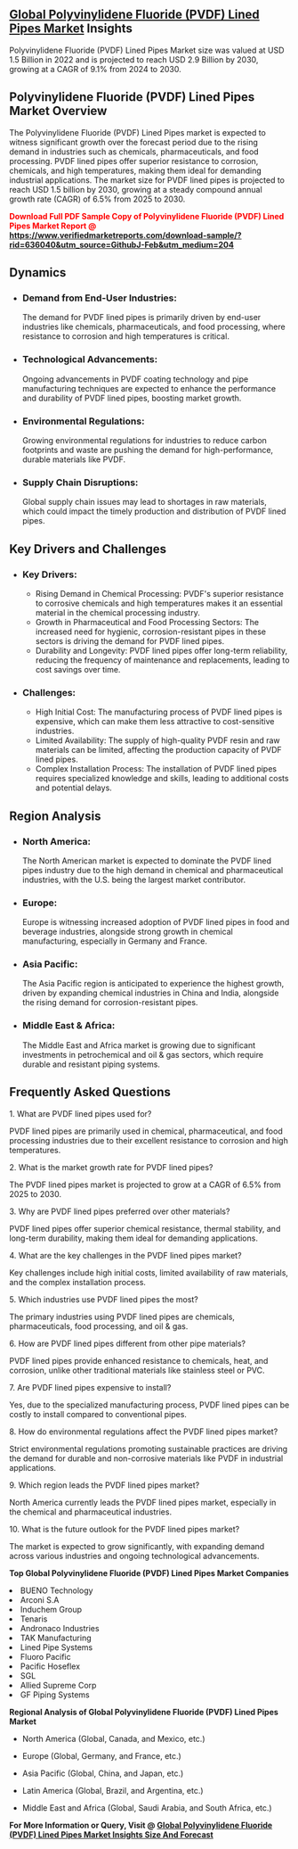 <h2><a href="https://www.verifiedmarketreports.com/download-sample/?rid=636040&amp;utm_source=GithubJ&amp;utm_medium=204" target="_blank">Global Polyvinylidene Fluoride (PVDF) Lined Pipes Market</a> Insights</h2><p>Polyvinylidene Fluoride (PVDF) Lined Pipes Market size was valued at USD 1.5 Billion in 2022 and is projected to reach USD 2.9 Billion by 2030, growing at a CAGR of 9.1% from 2024 to 2030.</p><p> <h2>Polyvinylidene Fluoride (PVDF) Lined Pipes Market Overview</h2> <p>The Polyvinylidene Fluoride (PVDF) Lined Pipes market is expected to witness significant growth over the forecast period due to the rising demand in industries such as chemicals, pharmaceuticals, and food processing. PVDF lined pipes offer superior resistance to corrosion, chemicals, and high temperatures, making them ideal for demanding industrial applications. The market size for PVDF lined pipes is projected to reach USD 1.5 billion by 2030, growing at a steady compound annual growth rate (CAGR) of 6.5% from 2025 to 2030.</p> <p><strong><p><span class=""><span style="color: #ff0000;"><strong>Download Full PDF Sample Copy of Polyvinylidene Fluoride (PVDF) Lined Pipes Market Report</strong> @ </span><a href="https://www.verifiedmarketreports.com/download-sample/?rid=636040&amp;utm_source=GithubJ-Feb&amp;utm_medium=204" target="_blank">https://www.verifiedmarketreports.com/download-sample/?rid=636040&amp;utm_source=GithubJ-Feb&amp;utm_medium=204</a></span></p></strong></p> <h2>Dynamics</h2> <ul> <li><h3>Demand from End-User Industries:</h3> The demand for PVDF lined pipes is primarily driven by end-user industries like chemicals, pharmaceuticals, and food processing, where resistance to corrosion and high temperatures is critical.</li> <li><h3>Technological Advancements:</h3> Ongoing advancements in PVDF coating technology and pipe manufacturing techniques are expected to enhance the performance and durability of PVDF lined pipes, boosting market growth.</li> <li><h3>Environmental Regulations:</h3> Growing environmental regulations for industries to reduce carbon footprints and waste are pushing the demand for high-performance, durable materials like PVDF.</li> <li><h3>Supply Chain Disruptions:</h3> Global supply chain issues may lead to shortages in raw materials, which could impact the timely production and distribution of PVDF lined pipes.</li> </ul> <h2>Key Drivers and Challenges</h2> <ul> <li><h3>Key Drivers:</h3> <ul> <li>Rising Demand in Chemical Processing: PVDF's superior resistance to corrosive chemicals and high temperatures makes it an essential material in the chemical processing industry.</li> <li>Growth in Pharmaceutical and Food Processing Sectors: The increased need for hygienic, corrosion-resistant pipes in these sectors is driving the demand for PVDF lined pipes.</li> <li>Durability and Longevity: PVDF lined pipes offer long-term reliability, reducing the frequency of maintenance and replacements, leading to cost savings over time.</li> </ul> </li> <li><h3>Challenges:</h3> <ul> <li>High Initial Cost: The manufacturing process of PVDF lined pipes is expensive, which can make them less attractive to cost-sensitive industries.</li> <li>Limited Availability: The supply of high-quality PVDF resin and raw materials can be limited, affecting the production capacity of PVDF lined pipes.</li> <li>Complex Installation Process: The installation of PVDF lined pipes requires specialized knowledge and skills, leading to additional costs and potential delays.</li> </ul> </li> </ul> <h2>Region Analysis</h2> <ul> <li><h3>North America:</h3> The North American market is expected to dominate the PVDF lined pipes industry due to the high demand in chemical and pharmaceutical industries, with the U.S. being the largest market contributor.</li> <li><h3>Europe:</h3> Europe is witnessing increased adoption of PVDF lined pipes in food and beverage industries, alongside strong growth in chemical manufacturing, especially in Germany and France.</li> <li><h3>Asia Pacific:</h3> The Asia Pacific region is anticipated to experience the highest growth, driven by expanding chemical industries in China and India, alongside the rising demand for corrosion-resistant pipes.</li> <li><h3>Middle East & Africa:</h3> The Middle East and Africa market is growing due to significant investments in petrochemical and oil & gas sectors, which require durable and resistant piping systems.</li> </ul> <h2>Frequently Asked Questions</h2> <p>1. What are PVDF lined pipes used for?</p> <p>PVDF lined pipes are primarily used in chemical, pharmaceutical, and food processing industries due to their excellent resistance to corrosion and high temperatures.</p> <p>2. What is the market growth rate for PVDF lined pipes?</p> <p>The PVDF lined pipes market is projected to grow at a CAGR of 6.5% from 2025 to 2030.</p> <p>3. Why are PVDF lined pipes preferred over other materials?</p> <p>PVDF lined pipes offer superior chemical resistance, thermal stability, and long-term durability, making them ideal for demanding applications.</p> <p>4. What are the key challenges in the PVDF lined pipes market?</p> <p>Key challenges include high initial costs, limited availability of raw materials, and the complex installation process.</p> <p>5. Which industries use PVDF lined pipes the most?</p> <p>The primary industries using PVDF lined pipes are chemicals, pharmaceuticals, food processing, and oil & gas.</p> <p>6. How are PVDF lined pipes different from other pipe materials?</p> <p>PVDF lined pipes provide enhanced resistance to chemicals, heat, and corrosion, unlike other traditional materials like stainless steel or PVC.</p> <p>7. Are PVDF lined pipes expensive to install?</p> <p>Yes, due to the specialized manufacturing process, PVDF lined pipes can be costly to install compared to conventional pipes.</p> <p>8. How do environmental regulations affect the PVDF lined pipes market?</p> <p>Strict environmental regulations promoting sustainable practices are driving the demand for durable and non-corrosive materials like PVDF in industrial applications.</p> <p>9. Which region leads the PVDF lined pipes market?</p> <p>North America currently leads the PVDF lined pipes market, especially in the chemical and pharmaceutical industries.</p> <p>10. What is the future outlook for the PVDF lined pipes market?</p> <p>The market is expected to grow significantly, with expanding demand across various industries and ongoing technological advancements.</p> </p><p><strong>Top Global Polyvinylidene Fluoride (PVDF) Lined Pipes Market Companies</strong></p><div data-test-id=""><p><li>BUENO Technology</li><li> Arconi S.A</li><li> Induchem Group</li><li> Tenaris</li><li> Andronaco Industries</li><li> TAK Manufacturing</li><li> Lined Pipe Systems</li><li> Fluoro Pacific</li><li> Pacific Hoseflex</li><li> SGL</li><li> Allied Supreme Corp</li><li> GF Piping Systems</li></p><div><strong>Regional Analysis of&nbsp;Global Polyvinylidene Fluoride (PVDF) Lined Pipes Market</strong></div><ul><li dir="ltr"><p dir="ltr">North America&nbsp;(Global, Canada, and Mexico, etc.)</p></li><li dir="ltr"><p dir="ltr">Europe (Global, Germany, and France, etc.)</p></li><li dir="ltr"><p dir="ltr">Asia Pacific&nbsp;(Global, China, and Japan, etc.)</p></li><li dir="ltr"><p dir="ltr">Latin America&nbsp;(Global, Brazil, and Argentina, etc.)</p></li><li dir="ltr">Middle East and Africa&nbsp;(Global, Saudi Arabia, and South Africa, etc.)</li></ul><p><strong>For More Information or Query, Visit @&nbsp;</strong><strong><a href="https://www.verifiedmarketreports.com/product/polyvinylidene-fluoride-pvdf-lined-pipes-market/?utm_source=GithubJ&amp;utm_medium=204" target="_blank">Global Polyvinylidene Fluoride (PVDF) Lined Pipes Market Insights Size And Forecast</a></strong></p></div>
